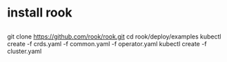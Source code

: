 # install rook

## 
git clone https://github.com/rook/rook.git
cd rook/deploy/examples
kubectl create -f crds.yaml -f common.yaml -f operator.yaml
kubectl create -f cluster.yaml
